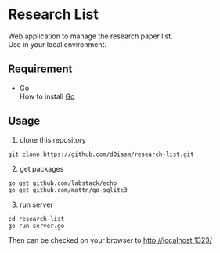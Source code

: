 # Research List


Web application to manage the research paper list.  
Use in your local environment.

## Requirement
- Go  
How to install [Go](https://golang.org/doc/install)

## Usage

1. clone this repository
```
git clone https://github.com/d0iasm/research-list.git  
```

2. get packages
```
go get github.com/labstack/echo  
go get github.com/mattn/go-sqlite3  
```

3. run server
```
cd research-list  
go run server.go  
```
Then can be checked on your browser to [http://localhost:1323/](http://localhost:1323/)  

